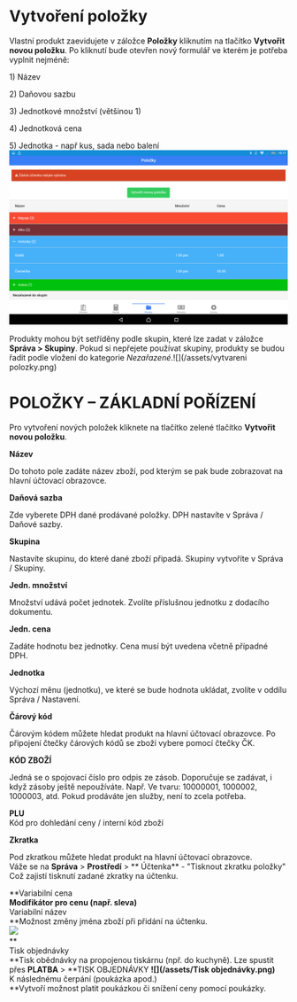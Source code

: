 # Vytvoření položky

Vlastní produkt zaevidujete v záložce **Položky** kliknutím na tlačítko **Vytvořit novou položku**. Po kliknutí bude otevřen nový formulář ve kterém je potřeba vyplnit nejméně:

1\) Název

2\) Daňovou sazbu

3\) Jednotkové množství \(většinou 1\)

4\) Jednotková cena

5\) Jednotka - např kus, sada nebo balení![](/assets/polozky.png)

Produkty mohou být setříděny podle skupin, které lze zadat v záložce **Správa &gt; Skupiny**. Pokud si nepřejete používat skupiny, produkty se budou řadit podle vložení do kategorie _Nezařazené_.![](/assets/vytvareni polozky.png)

# POLOŽKY – ZÁKLADNÍ POŘÍZENÍ

Pro vytvoření nových položek kliknete na tlačítko zelené tlačítko **Vytvořit novou položku**.

**Název**

Do tohoto pole zadáte název zboží, pod kterým se pak bude zobrazovat na hlavní účtovací obrazovce.

**Daňová sazba**

Zde vyberete DPH dané prodávané položky. DPH nastavíte v Správa / Daňové sazby.

**Skupina**

Nastavíte skupinu, do které dané zboží připadá. Skupiny vytvoříte v Správa / Skupiny.

**Jedn. množství**

Množství udává počet jednotek. Zvolíte příslušnou jednotku z dodacího dokumentu.

**Jedn. cena**

Zadáte hodnotu bez jednotky. Cena musí být uvedena včetně případné DPH.

**Jednotka**

Výchozí měnu \(jednotku\), ve které se bude hodnota ukládat, zvolíte v oddílu Správa / Nastavení.

**Čárový kód**

Čárovým kódem můžete hledat produkt na hlavní účtovací obrazovce. Po připojení čtečky čárových kódů se zboží vybere pomocí čtečky ČK.

**KÓD ZBOŽÍ**

Jedná se o spojovací číslo pro odpis ze zásob. Doporučuje se zadávat, i když zásoby ještě nepoužíváte. Např. Ve tvaru: 10000001, 1000002, 1000003, atd. Pokud prodáváte jen služby, není to zcela potřeba.

**PLU**  
Kód pro dohledání ceny / interní kód zboží

**Zkratka**

Pod zkratkou můžete hledat produkt na hlavní účtovací obrazovce.  
Váže se na **Správa** &gt; **Prostředí** &gt; ** Účtenka** - "Tisknout zkratku položky" Což zajistí tisknutí zadané zkratky na účtenku.

**Variabilní cena               
**Modifikátor pro cenu \(např. sleva\)**  
Variabilní název              
**Možnost změny jména zboží při přidání na účtenku.  
![](/assets/Variabilní.png)  
**  
Tisk objednávky              
**Tisk obědnávky na propojenou tiskárnu \(npř. do kuchyně\). Lze spustit přes **PLATBA** &gt; **TISK OBJEDNÁVKY  **![](/assets/Tisk objednávky.png)**  
K následnému čerpání \(poukázka apod.\)              
**Vytvoří možnost platit poukázkou či snížení ceny pomocí poukázky.

